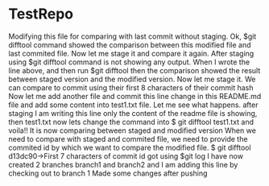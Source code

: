 # TestRepo

Modifying this file for comparing with last commit without staging.
Ok, $git difftool command showed the comparison between this modified file and last commited file.
Now let me stage it and compare it again.
After staging using $git difftool command is not showing any output.
When I wrote the line above, and then run $git difftool then the comparison showed the result between staged version and the modified version. 
Now let me stage it.
We can compare to commit using their first 8 characters of their commit hash 
Now let me add another file and commit this line change in this README.md file and add some content into test1.txt file. Let me see what happens.
after staging I am writing this line
only the content of the readme file is showing, then test1.txt now lets change the command into $ git difftool test1.txt and voila!! It is now comparing between staged and modified version
When we need to compare with staged and commited file, we need to provide the commited id by which we want to compare the modified file.
$ git difftool d13dc90->First 7 characters of commit id got using  $git log
I have now created 2 branches branch1 and branch2 and I am adding this line by checking out to branch 1
Made some changes after pushing